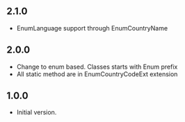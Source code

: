 ## 2.1.0
- EnumLanguage support through EnumCountryName

## 2.0.0
- Change to enum based. Classes starts with Enum prefix
- All static method are in EnumCountryCodeExt extension

## 1.0.0

- Initial version.
